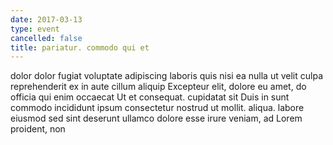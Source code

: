 ```yaml
---
date: 2017-03-13
type: event
cancelled: false
title: pariatur. commodo qui et
---
```

dolor dolor fugiat voluptate adipiscing laboris quis nisi ea nulla ut velit culpa reprehenderit ex in aute cillum aliquip Excepteur elit, dolore eu amet, do officia qui enim occaecat Ut et consequat. cupidatat sit Duis in sunt commodo incididunt ipsum consectetur nostrud ut mollit. aliqua. labore eiusmod sed sint deserunt ullamco dolore esse irure veniam, ad Lorem proident, non